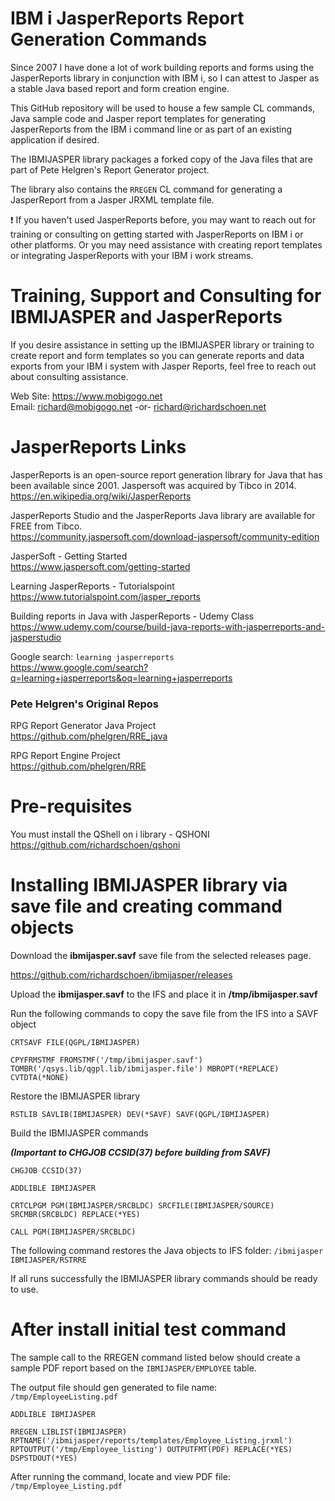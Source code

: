 # IBM i JasperReports Report Generation Commands  
Since 2007 I have done a lot of work building reports and forms using the JasperReports library in conjunction with IBM i, so I can attest to Jasper as a stable Java based report and form creation engine.   

This GitHub repository will be used to house a few sample CL commands, Java sample code and Jasper report templates for generating JasperReports from the IBM i command line or as part of an existing application if desired.    

The IBMIJASPER library packages a forked copy of the Java files that are part of Pete Helgren's Report Generator project.   

The library also contains the `RREGEN` CL command for generating a JasperReport from a Jasper JRXML template file.   

:exclamation: If you haven't used JasperReports before, you may want to reach out for training or consulting on getting started with JasperReports on IBM i or other platforms. Or you may need assistance with creating report templates or integrating JasperReports with your IBM i work streams.  

# Training, Support and Consulting for IBMIJASPER and JasperReports
If you desire assistance in setting up the IBMIJASPER library or training to create report and form templates so you can generate reports and data exports from your IBM i system with Jasper Reports, feel free to reach out about consulting assistance.  

Web Site: https://www.mobigogo.net   
Email: richard@mobigogo.net -or- richard@richardschoen.net   

# JasperReports Links
JasperReports is an open-source report generation library for Java that has been available since 2001. Jaspersoft was acquired by Tibco in 2014.   
https://en.wikipedia.org/wiki/JasperReports   

JasperReports Studio and the JasperReports Java library are available for FREE from Tibco.  
https://community.jaspersoft.com/download-jaspersoft/community-edition   

JasperSoft - Getting Started   
https://www.jaspersoft.com/getting-started

Learning JasperReports - Tutorialspoint   
https://www.tutorialspoint.com/jasper_reports   

Building reports in Java with JasperReports - Udemy Class   
https://www.udemy.com/course/build-java-reports-with-jasperreports-and-jasperstudio   

Google search: ```learning jasperreports```   
https://www.google.com/search?q=learning+jasperreports&oq=learning+jasperreports   

### Pete Helgren's Original Repos
RPG Report Generator Java Project    
https://github.com/phelgren/RRE_java   

RPG Report Engine Project    
https://github.com/phelgren/RRE    

# Pre-requisites
You must install the QShell on i library - QSHONI  
https://github.com/richardschoen/qshoni

# Installing IBMIJASPER library via save file and creating command objects

Download the **ibmijasper.savf** save file from the selected releases page. 

https://github.com/richardschoen/ibmijasper/releases   

Upload the **ibmijasper.savf** to the IFS and place it in **/tmp/ibmijasper.savf**

Run the following commands to copy the save file from the IFS into a SAVF object

```CRTSAVF FILE(QGPL/IBMIJASPER)```
 
```CPYFRMSTMF FROMSTMF('/tmp/ibmijasper.savf') TOMBR('/qsys.lib/qgpl.lib/ibmijasper.file') MBROPT(*REPLACE) CVTDTA(*NONE)```

Restore the IBMIJASPER library

```RSTLIB SAVLIB(IBMIJASPER) DEV(*SAVF) SAVF(QGPL/IBMIJASPER)```

Build the IBMIJASPER commands

 ***(Important to CHGJOB CCSID(37) before building from SAVF)***

```CHGJOB CCSID(37)```

```ADDLIBLE IBMIJASPER```

```CRTCLPGM PGM(IBMIJASPER/SRCBLDC) SRCFILE(IBMIJASPER/SOURCE) SRCMBR(SRCBLDC) REPLACE(*YES)```

```CALL PGM(IBMIJASPER/SRCBLDC)```

The following command restores the Java objects to IFS folder: ```/ibmijasper``` 
```IBMIJASPER/RSTRRE```

If all runs successfully the IBMIJASPER library commands should be ready to use.   

# After install initial test command
The sample call to the RREGEN command listed below should create a sample PDF report based on the ```IBMIJASPER/EMPLOYEE``` table.   

The output file should gen generated to file name: ```/tmp/EmployeeListing.pdf```

```ADDLIBLE IBMIJASPER```

```
RREGEN LIBLIST(IBMIJASPER) 
RPTNAME('/ibmijasper/reports/templates/Employee_Listing.jrxml') 
RPTOUTPUT('/tmp/Employee_listing') OUTPUTFMT(PDF) REPLACE(*YES) DSPSTDOUT(*YES)  
```

After running the command, locate and view PDF file: `/tmp/Employee_Listing.pdf`
